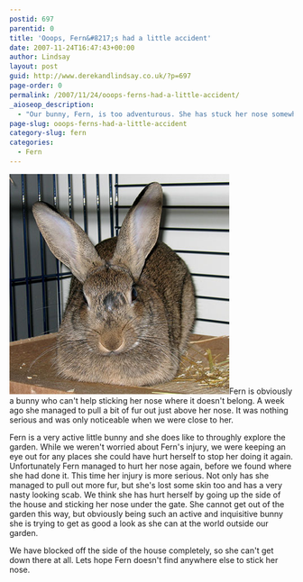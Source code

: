 ```yaml
---
postid: 697
parentid: 0
title: 'Ooops, Fern&#8217;s had a little accident'
date: 2007-11-24T16:47:43+00:00
author: Lindsay
layout: post
guid: http://www.derekandlindsay.co.uk/?p=697
page-order: 0
permalink: /2007/11/24/ooops-ferns-had-a-little-accident/
_aioseop_description:
  - "Our bunny, Fern, is too adventurous. She has stuck her nose somewhere it doesn't belong and hurt herself."
page-slug: ooops-ferns-had-a-little-accident
category-slug: fern
categories:
  - Fern
---
```

<img class="alignright size-full wp-image-6280" title="Our bunny Fern with her injured nose" src="/wp-content/uploads/2007/11/post_9835.jpg" alt="Our bunny Fern with her injured nose" width="390" height="391" />Fern is obviously a bunny who can't help sticking her nose where it doesn't belong. A week ago she managed to pull a bit of fur out just above her nose. It was nothing serious and was only noticeable when we were close to her.

Fern is a very active little bunny and she does like to throughly explore the garden. While we weren't worried about Fern's injury, we were keeping an eye out for any places she could have hurt herself to stop her doing it again. Unfortunately Fern managed to hurt her nose again, before we found where she had done it. This time her injury is more serious. Not only has she managed to pull out more fur, but she's lost some skin too and has a very nasty looking scab. We think she has hurt herself by going up the side of the house and sticking her nose under the gate. She cannot get out of the garden this way, but obviously being such an active and inquisitive bunny she is trying to get as good a look as she can at the world outside our garden.

We have blocked off the side of the house completely, so she can't get down there at all. Lets hope Fern doesn't find anywhere else to stick her nose.